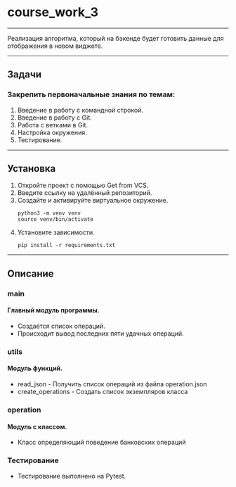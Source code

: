 # course_work_3

___
Реализация алгоритма, который на бэкенде будет готовить данные для отображения в новом виджете.

___
## Задачи
### Закрепить первоначальные знания по темам:
1. Введение в работу с командной строкой.
2. Введение в работу с Git.
3. Работа с ветками в Git.
4. Настройка окружения.
5. Тестирование.
___
## Установка

1. Откройте проект с помощью Get from VCS.
2. Введите ссылку на удалённый репозиторий. 
3. Создайте и активируйте виртуальное окружение.
    ```
    python3 -m venv venv
    source venv/bin/activate
   ```
4. Установите зависимости.
    ```
    pip install -r requirements.txt
   ```
___

## Описание
### main
#### Главный модуль программы.  
* Создаётся список операций.  
* Происходит вывод последних пяти удачных операций.

### utils
#### Модуль функций.
* read_json -
    Получить список операций из файла operation.json
* create_operations -
    Создать список экземпляров класса

### operation
#### Модуль с классом.
* Класс определяющий поведение банковских операций  

### Тестирование
* Тестирование выполнено на Pytest.
    